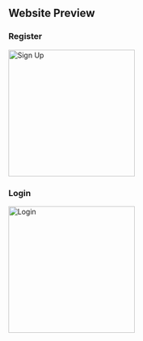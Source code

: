 ## Website Preview
### Register
<img src="preview/signup.jpg" alt="Sign Up" width="250"/>

### Login
<img src="preview/login.jpg" alt="Login" width="250"/>
 
